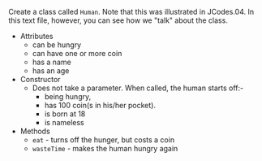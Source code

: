 Create a class called `Human`.  Note that this was illustrated in JCodes.04.  In this text file, however, you can see how we "talk" about the class.

+ Attributes
  - can be hungry
  - can have one or more coin
  - has a name
  - has an age
+ Constructor
  - Does not take a parameter.  When called, the human starts off:-
    - being hungry, 
    - has 100 coin(s in his/her pocket).
    - is born at 18
    - is nameless
+ Methods
  - `eat` - turns off the hunger, but costs a coin
  - `wasteTime` - makes the human hungry again
